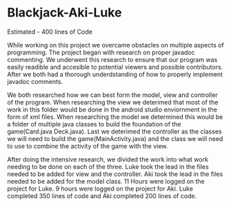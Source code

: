 # Blackjack-Aki-Luke


Estimated - 400 lines of Code


While working on this project we overcame obstacles on multiple aspects of programming. The project began with research on proper javadoc commenting. We underwent this research to ensure that our program was easily readible and accesible to potential viewers and possible contributors. After we both had a thorough underdstanding of how to properly implement javadoc comments.   

We both researched how we can best form the model, view and controller of the program. When researching the view we deterimed that most of the work in this folder would be done in the android studio enviornment in the form of xml files. When researching the model we determined this would be a folder of multiple java classes to build the foundation of the game(Card.java Deck.java). Last we deterimed the controller as the classes we will need to build the game(MainActivity.java) and the class we will need to use to combine the activity of the game with the view.
 
After doing the intensive research, we divided the work into what work needing to be done on each of the three. Luke took the lead in the files needed to be added for view and the controller. Aki took the lead in the files needed to be added for the model class. 11 Hours were logged on the project for Luke. 9 hours were logged on the project for Aki. Luke completed 350 lines of code and Aki completed 200 lines of code.